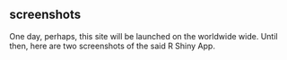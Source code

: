 ## screenshots
One day, perhaps, this site will be launched on the worldwide wide. Until then, here are two screenshots of the said R Shiny App.
